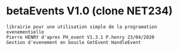 # betaEvents V1.0 (clone NET234)
    librairie pour une utilisation simple de la programation evenementielle
    Pierre HENRY d'apres PH_event V1.3.1 P.henry 23/04/2020
    Gestion d'evenement en boucle GetEvent HandleEvent
